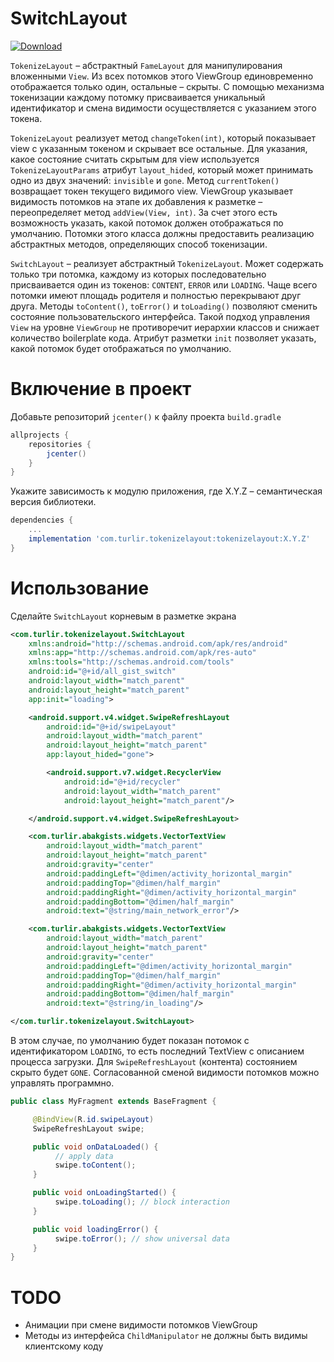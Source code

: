 SwitchLayout
===
[![Download](https://api.bintray.com/packages/iljaosintsev/TokenizeLayout/tokenizelayout/images/download.svg)](https://bintray.com/iljaosintsev/TokenizeLayout/tokenizelayout/_latestVersion)

`TokenizeLayout` – абстрактный `FameLayout` для манипулирования вложенными `View`.
Из всех потомков этого ViewGroup единовременно отображается только один, остальные – скрыты.
С помощью механизма токенизации каждому потомку присваивается уникальный идентификатор и смена видимости осуществляется с указанием этого токена.

`TokenizeLayout` реализует метод `changeToken(int)`, который показывает view с указанным токеном и скрывает все остальные.
Для указания, какое состояние считать скрытым для view используется `TokenizeLayoutParams` атрибут `layout_hided`,
который может принимать одно из двух значений: `invisible` и `gone`.
Метод `currentToken()` возвращает токен текущего видимого view.
ViewGroup указывает видимость потомков на этапе их добавления к разметке – переопределяет метод `addView(View, int)`.
За счет этого есть возможность указать, какой потомок должен отображаться по умолчанию.
Потомки этого класса должны предоставить реализацию абстрактных методов, определяющих способ токенизации.

`SwitchLayout` – реализует абстрактный `TokenizeLayout`.
Может содержать только три потомка, каждому из которых последовательно присваивается один из токенов: `CONTENT`, `ERROR` или `LOADING`.
Чаще всего потомки имеют площадь родителя и полностью перекрывают друг друга.
Методы `toContent()`, `toError()` и `toLoading()` позволяют сменить состояние пользовательского интерфейса.
Такой подход управления `View` на уровне `ViewGroup` не противоречит иерархии классов и снижает количество boilerplate кода.
Атрибут разметки `init` позволяет указать, какой потомок будет отображаться по умолчанию.

# Включение в проект

Добавьте репозиторий `jcenter()` к файлу проекта `build.gradle`

``` groovy
allprojects {
    repositories {
        jcenter()
    }
}
```

Укажите зависимость к модулю приложения, где X.Y.Z – семантическая версия библиотеки.

``` groovy
dependencies {
    ...
    implementation 'com.turlir.tokenizelayout:tokenizelayout:X.Y.Z'
}
```

# Использование

Сделайте `SwitchLayout` корневым в разметке экрана

``` xml
<com.turlir.tokenizelayout.SwitchLayout
    xmlns:android="http://schemas.android.com/apk/res/android"
    xmlns:app="http://schemas.android.com/apk/res-auto"
    xmlns:tools="http://schemas.android.com/tools"
    android:id="@+id/all_gist_switch"
    android:layout_width="match_parent"
    android:layout_height="match_parent"
    app:init="loading">

    <android.support.v4.widget.SwipeRefreshLayout
        android:id="@+id/swipeLayout"
        android:layout_width="match_parent"
        android:layout_height="match_parent"
        app:layout_hided="gone">

        <android.support.v7.widget.RecyclerView
            android:id="@+id/recycler"
            android:layout_width="match_parent"
            android:layout_height="match_parent"/>

    </android.support.v4.widget.SwipeRefreshLayout>

    <com.turlir.abakgists.widgets.VectorTextView
        android:layout_width="match_parent"
        android:layout_height="match_parent"
        android:gravity="center"
        android:paddingLeft="@dimen/activity_horizontal_margin"
        android:paddingTop="@dimen/half_margin"
        android:paddingRight="@dimen/activity_horizontal_margin"
        android:paddingBottom="@dimen/half_margin"
        android:text="@string/main_network_error"/>

    <com.turlir.abakgists.widgets.VectorTextView
        android:layout_width="match_parent"
        android:layout_height="match_parent"
        android:gravity="center"
        android:paddingLeft="@dimen/activity_horizontal_margin"
        android:paddingTop="@dimen/half_margin"
        android:paddingRight="@dimen/activity_horizontal_margin"
        android:paddingBottom="@dimen/half_margin"
        android:text="@string/in_loading"/>

</com.turlir.tokenizelayout.SwitchLayout>
```

В этом случае, по умолчанию будет показан потомок с идентификатором `LOADING`,
то есть последний TextView с описанием процесса загрузки.
Для `SwipeRefreshLayout` (контента) состоянием скрыто будет `GONE`.
Согласованной сменой видимости потомков можно управлять программно.

``` java
public class MyFragment extends BaseFragment {

     @BindView(R.id.swipeLayout)
     SwipeRefreshLayout swipe;

     public void onDataLoaded() {
          // apply data
          swipe.toContent();
     }

     public void onLoadingStarted() {
          swipe.toLoading(); // block interaction
     }

     public void loadingError() {
          swipe.toError(); // show universal data
     }
}
```

# TODO

- Анимации при смене видимости потомков ViewGroup
- Методы из интерфейса `ChildManipulator` не должны быть видимы клиентскому коду